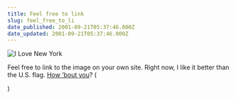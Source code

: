 ```yaml
---
title: Feel free to link
slug: feel_free_to_li
date_published: 2001-09-21T05:37:46.000Z
date_updated: 2001-09-21T05:37:46.000Z
---
```


![I Love New York](__GHOST_URL__/anil/stuff/ilovenysm.gif)

Feel free to link to the image on your own site. Right now, I like it better than the U.S. flag. [How ’bout you](javascript:viewComments(5819591))? (

)
